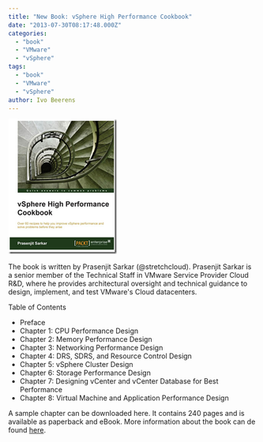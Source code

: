 ```yaml
---
title: "New Book: vSphere High Performance Cookbook"
date: "2013-07-30T08:17:48.000Z"
categories: 
  - "book"
  - "VMware"
  - "vSphere"
tags: 
  - "book"
  - "VMware"
  - "vSphere"
author: Ivo Beerens
---
```


[![image](images/image12.png "image")](http://bit.ly/14sDuyk)

The book is written by Prasenjit Sarkar (@stretchcloud). Prasenjit Sarkar is a senior member of the Technical Staff in VMware Service Provider Cloud R&D, where he provides architectural oversight and technical guidance to design, implement, and test VMware's Cloud datacenters.

Table of Contents

- Preface
- Chapter 1: CPU Performance Design
- Chapter 2: Memory Performance Design
- Chapter 3: Networking Performance Design
- Chapter 4: DRS, SDRS, and Resource Control Design
- Chapter 5: vSphere Cluster Design
- Chapter 6: Storage Performance Design
- Chapter 7: Designing vCenter and vCenter Database for Best Performance
- Chapter 8: Virtual Machine and Application Performance Design

A sample chapter can be downloaded here. It contains 240 pages and is available as paperback and eBook. More information about the book can de found [here](http://bit.ly/14sDuyk).



